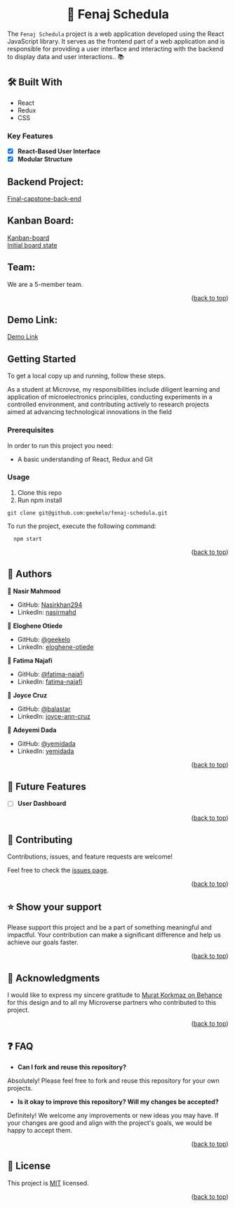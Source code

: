 <a name="readme-top"></a>

<div align="center">
  <h1>📖 Fenaj Schedula </h>
</div>

The `Fenaj Schedula` project is a web application developed using the React JavaScript library. It serves as the frontend part of a web application and is responsible for providing a user interface and interacting with the backend to display data and user interactions.. 📚

## 🛠 Built With <a name="built-with"></a>

  <ul>
    <li>React</li>
    <li>Redux</li>
    <li>CSS</li>
  </ul>

<!-- Features -->

### Key Features <a name="key-features"></a>

- [x] **React-Based User Interface**
- [x] **Modular Structure**

## Backend Project:
  [Final-capstone-back-end](https://github.com/geekelo/fenaj-schedula_API)

## Kanban Board:
[Kanban-board](https://github.com/users/geekelo/projects/3)<br>
[Initial board state](https://github.com/geekelo/fenaj-schedula_API/issues/25)

## Team:
We are a 5-member team.

<p align="right">(<a href="#readme-top">back to top</a>)</p>

## Demo Link:
  [Demo Link]()

## Getting Started

To get a local copy up and running, follow these steps.


As a student at Microvse, my responsibilities include diligent learning and application of microelectronics principles, conducting experiments in a controlled environment, and contributing actively to research projects aimed at advancing technological innovations in the field

### Prerequisites
In order to run this project you need:
  * A basic understanding of React, Redux and Git
### Usage
1. Clone this repo
2. Run npm install
```
git clone git@github.com:geekelo/fenaj-schedula.git
```

To run the project, execute the following command:

```
  npm start
```

<p align="right">(<a href="#readme-top">back to top</a>)</p>

<!-- AUTHORS -->

## 👥 Authors <a name="authors"></a>

👤 **Nasir Mahmood**

- GitHub: [Nasirkhan294](https://github.com/Nasirkhan294)
- LinkedIn: [nasirmahd](https://www.linkedin.com/in/nasirmahd/)

👤 **Eloghene Otiede**

- GitHub: [@geekelo](https://github.com/geekelo)
- LinkedIn: [eloghene-otiede](https://www.linkedin.com/in/eloghene-otiede-b146a3232/)
  
👤 **Fatima Najafi**

- GitHub: [@fatima-najafi](https://github.com/fatima-najafi)
- LinkedIn: [fatima-najafi](https://www.linkedin.com/in/fatima-najafi/)

👤 **Joyce Cruz**

- GitHub: [@balastar](https://github.com/balatstar)
- LinkedIn: [joyce-ann-cruz](https://www.linkedin.com/in/joyce-ann-cruz-668a41a7/)

👤 **Adeyemi Dada**

- GitHub: [@yemidada](https://github.com/yemidada)
- LinkedIn: [yemidada](https://www.linkedin.com/in/yemidada/)

<p align="right">(<a href="#readme-top">back to top</a>)</p>

<!-- FUTURE FEATURES -->

## 🔭 Future Features <a name="future-features"></a>

- [ ] **User Dashboard**

<p align="right">(<a href="#readme-top">back to top</a>)</p>

<!-- CONTRIBUTING -->

## 🤝 Contributing <a name="contributing"></a>

Contributions, issues, and feature requests are welcome!

Feel free to check the [issues page](../../issues/).

<p align="right">(<a href="#readme-top">back to top</a>)</p>

<!-- SUPPORT -->

## ⭐️ Show your support <a name="support"></a>

Please support this project and be a part of something meaningful and impactful. Your contribution can make a significant difference and help us achieve our goals faster.

<p align="right">(<a href="#readme-top">back to top</a>)</p>

<!-- ACKNOWLEDGEMENTS -->

## 🙏 Acknowledgments <a name="acknowledgements"></a>

I would like to express my sincere gratitude to [Murat Korkmaz on Behance](https://www.behance.net/gallery/26425031/Vespa-Responsive-Redesign) for this design and to all my Microverse partners who contributed to this project.

<p align="right">(<a href="#readme-top">back to top</a>)</p>

## :question: FAQ <a name="faq"></a>

- **Can I fork and reuse this repository?**

Absolutely! Please feel free to fork and reuse this repository for your own projects.

- **Is it okay to improve this repository? Will my changes be accepted?**

Definitely! We welcome any improvements or new ideas you may have. If your changes are good and align with the project's goals, we would be happy to accept them.


<p align="right">(<a href="#readme-top">back to top</a>)</p>

<!-- LICENSE -->

## 📝 License <a name="license"></a>

This project is [MIT](./LICENSE) licensed.

<p align="right">(<a href="#readme-top">back to top</a>)</p>
